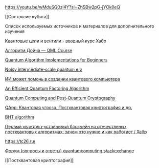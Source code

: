 
https://youtu.be/wMduSG0zi4Y?si=ZhSBw2pG-jYOk0eQ

[[Состояние кубита]]












Список используемых источников и материалов для дополнительного изучения

[Квантовые цепи и вентили - вводный курс Хабр](https://habr.com/ru/companies/microsoft/articles/351628/)

[Алгоритм Дойча — QML Course](https://quantum-ods.github.io/qmlcourse/book/qcalgo/ru/deutschs_algorithm.html)

[Quantum Algorithm Implementations for Beginners](https://arxiv.org/pdf/1804.03719)

[Noisy intermediate-scale quantum era ](https://en.wikipedia.org/wiki/Noisy_intermediate-scale_quantum_era)

[ИИ может помочь в создании квантового компьютера ](https://www.techinsider.ru/news/news-1650677-ii-mojet-pomoch-v-sozdanii-kvantovogo-kompyutera/)

[An Efficient Quantum Factoring Algorithm](https://arxiv.org/pdf/2308.06572)

[Quantum Computing and Post-Quantum Cryptography ](https://media.defense.gov/2021/Aug/04/2002821837/-1/-1/1/Quantum_FAQs_20210804.PDF)

[QApp: Квантовая угроза, Постквантовая криптография и др. ](https://qapp.tech/)

[BHT algorithm ](https://en.wikipedia.org/wiki/BHT_algorithm)

[Первый квантово-устойчивый блокчейн на отечественых постквантовых алгоритмах: зачем это нужно и как работает / Хабр](https://habr.com/ru/companies/web3_tech/articles/782304/)

[https://tc26.ru/ ](https://tc26.ru/)

[Форум (вопросы и ответы) quantumcomputing stackexchange](https://quantumcomputing.stackexchange.com/)





[[Постквантовая криптография]]